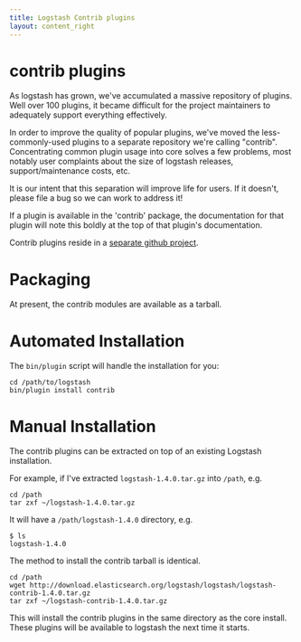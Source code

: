 ```yaml
---
title: Logstash Contrib plugins
layout: content_right
---
```


# contrib plugins

As logstash has grown, we've accumulated a massive repository of plugins. Well
over 100 plugins, it became difficult for the project maintainers to adequately
support everything effectively.

In order to improve the quality of popular plugins, we've moved the
less-commonly-used plugins to a separate repository we're calling "contrib".
Concentrating common plugin usage into core solves a few problems, most notably
user complaints about the size of logstash releases, support/maintenance costs,
etc.

It is our intent that this separation will improve life for users. If it
doesn't, please file a bug so we can work to address it!

If a plugin is available in the 'contrib' package, the documentation for that
plugin will note this boldly at the top of that plugin's documentation.

Contrib plugins reside in a [separate github project](https://github.com/elasticsearch/logstash-contrib).

# Packaging

At present, the contrib modules are available as a tarball.

# Automated Installation

The `bin/plugin` script will handle the installation for you:

    cd /path/to/logstash
    bin/plugin install contrib

# Manual Installation

The contrib plugins can be extracted on top of an existing Logstash installation. 

For example, if I've extracted `logstash-1.4.0.tar.gz` into `/path`, e.g.
 
    cd /path
    tar zxf ~/logstash-1.4.0.tar.gz

It will have a `/path/logstash-1.4.0` directory, e.g.

    $ ls
    logstash-1.4.0

The method to install the contrib tarball is identical.

    cd /path
    wget http://download.elasticsearch.org/logstash/logstash/logstash-contrib-1.4.0.tar.gz
    tar zxf ~/logstash-contrib-1.4.0.tar.gz

This will install the contrib plugins in the same directory as the core
install. These plugins will be available to logstash the next time it starts.

